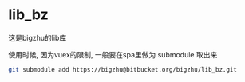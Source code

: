 # lib_bz
这是bigzhu的lib库


使用时候, 因为vuex的限制, 一般要在spa里做为 submodule 取出来
```bash
git submodule add https://bigzhu@bitbucket.org/bigzhu/lib_bz.git
```